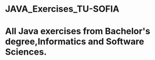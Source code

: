 # JAVA_Exercises_TU-SOFIA 
# All Java exercises from Bachelor's degree,Informatics and Software Sciences.
